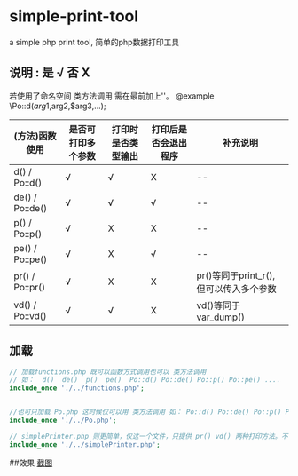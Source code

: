 # simple-print-tool
a simple php print tool, 简单的php数据打印工具

## 说明 : 是 √ 否 X
  若使用了命名空间 类方法调用 需在最前加上'\'。 @example \Po::d($arg1,$arg2,$arg3,...);

  (方法)函数使用| 是否可打印多个参数    | 打印时是否类型输出  | 打印后是否会退出程序   |      补充说明
  ------------------|-------------|------------|-------------|----------------------
   d() / Po::d()    |       √     |     √      |      X      |          --
   de() / Po::de()  |       √     |     √      |      √      |         --
   p() / Po::p()    |       √     |     X      |      X      |           --
   pe() / Po::pe()  |       √     |     X      |      √      |         --
   pr() / Po::pr()  |       √     |     X      |      X      |  pr()等同于print_r(),   但可以传入多个参数
   vd() / Po::vd()  |       √     |     √      |      X      |  vd()等同于var_dump()


## 加载

```php
// 加载functions.php 既可以函数方式调用也可以 类方法调用
// 如：  d()  de()  p()  pe()  Po::d() Po::de() Po::p() Po::pe() ....
include_once './../functions.php';


//也可只加载 Po.php 这时候仅可以用 类方法调用 如： Po::d() Po::de() Po::p() Po::pe() ...
include_once './../Po.php';

// simplePrinter.php 则更简单，仅这一个文件，只提供 pr() vd() 两种打印方法。不可与functions.php 同时加载！
include_once './../simplePrinter.php';
```


##效果
<a href="https://raw.githubusercontent.com/inhere/simple-print-tool/master/test/test1.jpg" target="_blank">
截图
</a>

